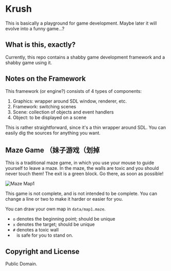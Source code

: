 # Krush

This is basically a playground for game development. Maybe later it will evolve into a funny
game...?

## What is this, exactly?

Currently, this repo contains a shabby game development framework and a shabby game using it.

## Notes on the Framework
This framework (or engine?) consists of 4 types of components:
1. Graphics: wrapper around SDL window, renderer, etc.
2. Framework: switching scenes
3. Scene: collection of objects and event handlers
4. Object: to be displayed on a scene

This is rather straightforward, since it's a thin wrapper around SDL. You can easily dig the sources
for anything you want.

## Maze Game （妹子游戏（划掉
This is a traditional maze game, in which you use your mouse to guide yourself to leave a maze.
In the maze, the walls are toxic and you should never touch them! The exit is a green block. 
Go there, as soon as possible!

![Maze Map1](https://github.com/ksqsf/krush/blob/master/screeenshots/maze-map1.png?raw=true)

This game is not complete, and is not intended to be complete. You can change a line or two to make
it harder or easier for you.

You can draw your own map in `data/map1.maze`.
* `o` denotes the beginning point; should be unique
* `x` denotes the target; should be unique
* `#` denotes a toxic wall
* ` ` is safe for you to stand on.

## Copyright and License
Public Domain.
